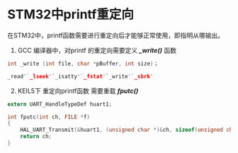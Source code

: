 # STM32中printf重定向
在STM32中，printf函数需要进行重定向后才能够正常使用，即指明从哪输出。
1. GCC 编译器中，对printf 的重定向需要定义 ***_write()*** 函数

```c
int _write (int file, char *pBuffer, int size)；

_read'`_lseek'`_isatty'`_fstat'`_write'`_sbrk'
```


2. KEIL5下  重定向printf函数 需要重载 ***fputc()***

```c
extern UART_HandleTypeDef huart1;

int fputc(int ch, FILE *f)
{
	HAL_UART_Transmit(&huart1, (unsigned char *)&ch, sizeof(unsigned char), 100);
	return ch;
}
```
